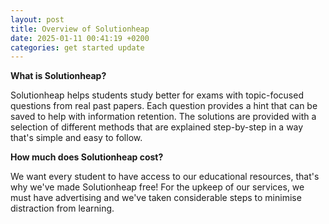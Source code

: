 ```yaml
---
layout: post
title: Overview of Solutionheap
date: 2025-01-11 00:41:19 +0200
categories: get started update
---
```

__What is Solutionheap?__

Solutionheap helps students study better for exams with topic-focused questions from real past papers.
Each question provides a hint that can be saved to help with information retention. The solutions are provided with a selection of different methods that are explained step-by-step in a way that's simple and easy to follow.

__How much does Solutionheap cost?__

We want every student to have access to our educational resources, that's why we've made Solutionheap free! For the upkeep of our services, we must have advertising and we've taken considerable steps to minimise distraction from learning.



